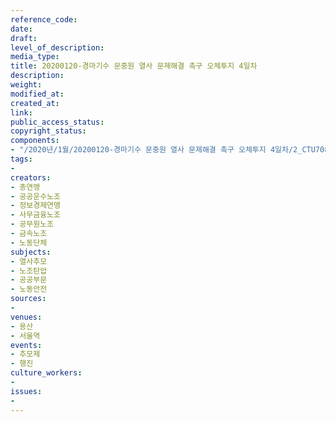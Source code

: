 ```yaml
---
reference_code: 
date: 
draft: 
level_of_description: 
media_type: 
title: 20200120-경마기수 문중원 열사 문제해결 촉구 오체투지 4일차
description: 
weight: 
modified_at: 
created_at: 
link: 
public_access_status: 
copyright_status: 
components:
- "/2020년/1월/20200120-경마기수 문중원 열사 문제해결 촉구 오체투지 4일차/2_CTU7088.jpg"
tags:
- 
creators:
- 총연맹
- 공공운수노조
- 정보경제연맹
- 사무금융노조
- 공무원노조
- 금속노조
- 노동단체
subjects:
- 열사추모
- 노조탄압
- 공공부문
- 노동안전
sources:
- 
venues:
- 용산
- 서울역
events:
- 추모제
- 행진
culture_workers:
- 
issues:
- 
---
```

